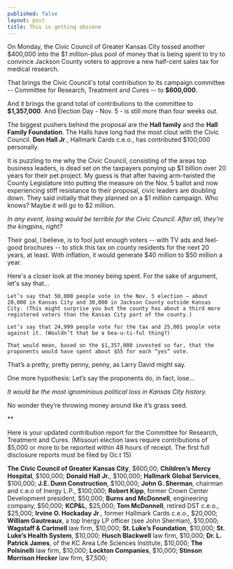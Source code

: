 ```yaml
---
published: false
layout: post
title: This is getting obscene
---
```


On Monday, the Civic Council of Greater Kansas City tossed another $400,000 into the $1 million-plus pool of money that is being spent to try to convince Jackson County voters to approve a new half-cent sales tax for medical research.

That brings the Civic Council's total contribution to its campaign committee -- Committee for Research, Treatment and Cures -- to **$600,000**.

And it brings the grand total of contributions to the committee to **$1,357,000**. And Election Day - Nov. 5 - is still more than four weeks out.

The biggest pushers behind the proposal are the **Hall family** and the **Hall Family Foundation**. The Halls have long had the most clout with the Civic Council. **Don Hall Jr**., Hallmark Cards c.e.o., has contributed $100,000 personally.

It is puzzling to me why the Civic Council, consisting of the areas top business leaders, is dead set on the taxpayers ponying up $1 billion over 20 years for their pet project. My guess is that after having arm-twisted the County Legislature into putting the measure on the Nov. 5 ballot and now experiencing stiff resistance to their proposal, civic leaders are doubling down. They said initially that they planned on a $1 million campaign. Who knows? Maybe it will go to $2 million.

_In any event, losing would be terrible for the Civic Council. After all, they're the kingpins, right?_

Their goal, I believe, is to fool just enough voters -- with TV ads and feel-good brochures -- to stick this tax on county residents for the next 20 years, at least. With inflation, it would generate $40 million to $50 million a year.

Here's a closer look at the money being spent. For the sake of argument, let's say that...

    Let’s say that 50,000 people vote in the Nov. 5 election – about 20,000 in Kansas City and 30,000 in Jackson County outside Kansas City. (This might surprise you but the county has about a third more registered voters than the Kansas City part of the county.)

    Let’s say that 24,999 people vote for the tax and 25,001 people vote against it. (Wouldn’t that be a bea-u-ti-ful thing?)

    That would mean, based on the $1,357,000 invested so far, that the proponents would have spent about $55 for each “yes” vote.

That’s a pretty, pretty penny, penny, as Larry David might say.

One more hypothesis: Let’s say the proponents do, in fact, lose…

_It would be the most ignominious political loss in Kansas City history._

No wonder they’re throwing money around like it’s grass seed.

** 

Here is your updated contribution report for the Committee for Research, Treatment and Cures. (Missouri election laws require contributions of $5,000 or more to be reported within 48 hours of receipt. The first full disclosure reports must be filed by Oc.t 15) 

**The Civic Council of Greater Kansas City**, $600,00;
**Children’s Mercy Hospital**, $100,000;
**Donald Hall Jr.**, $100,000;
**Hallmark Global Services**, $100,000;
**J.E. Dunn Construction**, $100,000;
**John G. Sherman**, chairman and c.e.o of Inergy L.P., $100,000;
**Robert Kipp**, former Crown Center Development president, $50,000;
**Burns and McDonnell**, engineering company, $50,000;
**KCP&L**, $25,000;
**Tom McDonnell**, retired DST c.e.o., $25,000;
**Irvine O. Hockaday Jr**., former Hallmark Cards c.e.o., $20,000;
**William Gautreaux**, a top Inergy LP officer (see John Sherman), $10,000;
**Wagstaff & Cartmell** law firm, $10,000;
**St. Luke’s Foundation**, $10,000;
**St. Luke’s Health System**, $10,000;
**Husch Blackwell** law firm, $10,000;
**Dr. L. Patrick James**, of the KC Area Life Sciences Institute, $10,000;
**The Polsinelli** law firm, $10,000;
**Lockton Companies**, $10,000;
**Stinson Morrison Hecker** law firm, $7,500;